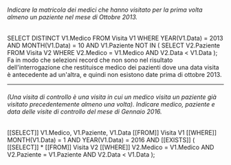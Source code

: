 
###### *Indicare la matricola dei medici che hanno visitato per la prima volta almeno un paziente nel mese di Ottobre 2013.*

SELECT DISTINCT V1.Medico
FROM Visita V1
WHERE YEAR(V1.Data) = 2013
AND MONTH(V1.Data) = 10
AND V1.Paziente NOT IN ( 
				SELECT V2.Paziente
				FROM Visita V2
				WHERE V2.Medico = V1.Medico
				AND V2.Data < V1.Data 
				    );
	Fa in modo che selezioni record che non sono nel risultato dell'interrogazione che restituisce medico dei pazienti dove una data visita è antecedente ad un'altra, e quindi non esistono date prima di ottobre 2013.


---


###### *(Una visita di controllo è una visita in cui un medico visita un paziente già visitato precedentemente almeno una volta). Indicare medico, paziente e data delle visite di controllo del mese di Gennaio 2016.*

[[SELECT]] V1.Medico, V1.Paziente, V1.Data
[[FROM]] Visita V1
[[WHERE]] MONTH(V1.Data) = 1
AND YEAR(V1.Data) = 2016
AND [[EXISTS]]
(
[[SELECT]] *
[[FROM]] Visita V2
[[WHERE]] V2.Medico = V1.Medico
AND V2.Paziente = V1.Paziente
AND V2.Data < V1.Data
);
